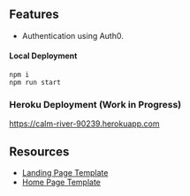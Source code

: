 ## Features 
- Authentication using Auth0.


#### Local Deployment
```
npm i
npm run start
```

### Heroku Deployment (Work in Progress)
https://calm-river-90239.herokuapp.com


## Resources
- [Landing Page Template](https://codepen.io/kkanyingi/pen/vLowwB)
- [Home Page Template](https://codepen.io/JacobLett/pen/vyegPV)